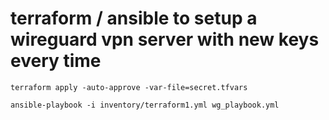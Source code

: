 # terraform / ansible to setup a wireguard vpn server with new keys every time

`terraform apply -auto-approve -var-file=secret.tfvars`

`ansible-playbook -i inventory/terraform1.yml wg_playbook.yml`
